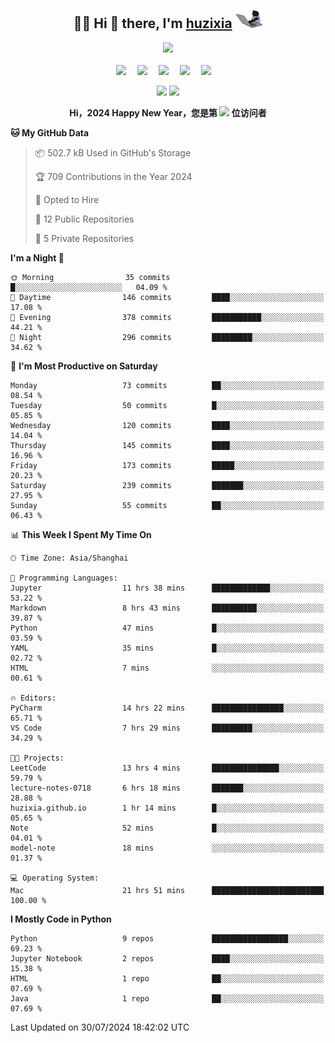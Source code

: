 <div align="center">

## :woman_technologist: Hi 👋 there, I'm [huzixia](https://huzixia.github.io/) <img height="30" src="images/work.gif" />

  <!-- dynamic typing effect 动态打字效果 -->
  <div>
    <a href="https://huzixia.github.io/">
      <img src="https://readme-typing-svg.demolab.com?font=Fira+Code&pause=1000&width=435&lines=console.log(%22Hello%2C%20World%22);胡同学祝您心想事成!&center=true&size=27" />
    </a>
  </div>

  <div>&nbsp;</div>

  <!-- profile logo 个人资料徽标 -->
  <div>
    <a href="https://huzixia.github.io/"><img src="https://img.shields.io/badge/Website-博客-orange" /></a>&emsp;
    <a href="https://www.zhihu.com/people/hu-zi-xia-91"><img src="https://img.shields.io/badge/ZhiHu-知乎-blue" /></a>&emsp;
    <a href="https://twitter.com/zixia80631/"><img src="https://img.shields.io/badge/Twitter-推特-black" /></a>&emsp;
    <a href="https://github.com/HuZixia/Text2Video/assets/38995480/244e64be-3dc4-46bb-8aff-523d8a235a1e"><img src="https://img.shields.io/badge/WeChat-微信-07c160" /></a>&emsp;
    <a href="https://www.cnblogs.com/huzixia"><img src="https://img.shields.io/badge/CnBlog-博客园-yellow" /></a>&emsp;

  </div>

[//]: # (### Github Stats)

 <p>
   <img src="https://github-readme-stats.vercel.app/api?username=HuZixia&rank_icon=github&theme=react&border_color=61dafb&hide_border=true" />
   <img src="https://github-readme-stats.vercel.app/api/top-langs/?username=HuZixia&hide=c%23,powershell,Mathematica,Ruby,Objective-C,Objective-C%2b%2b,Cuda&title_color=61dafb&text_color=ffffff&icon_color=61dafb&bg_color=20232a&langs_count=8&layout=compact&border_color=61dafb&hide_border=true&size_weight=0.5&count_weight=0.5" />
 </p>

</div>

<div align="center"><b>Hi，2024 Happy New Year，您是第 <img src="https://profile-counter.glitch.me/HuZixia/count.svg"></img> 位访问者</b></div>


[//]: # (*   Github Stats)
[//]: # (![Top Langs]&#40;https://github-readme-stats.vercel.app/api/top-langs/?username=HuZixia\&layout=compact&#41;)
[//]: # (![HuZixia's GitHub stats]&#40;https://github-readme-stats.vercel.app/api?username=HuZixia\&rank_icon=github&theme=tokyonight&#41;)


<!--START_SECTION:waka-->
**🐱 My GitHub Data** 

> 📦 502.7 kB Used in GitHub's Storage 
 > 
> 🏆 709 Contributions in the Year 2024
 > 
> 💼 Opted to Hire
 > 
> 📜 12 Public Repositories 
 > 
> 🔑 5 Private Repositories 
 > 
**I'm a Night 🦉** 

```text
🌞 Morning                35 commits          █░░░░░░░░░░░░░░░░░░░░░░░░   04.09 % 
🌆 Daytime                146 commits         ████░░░░░░░░░░░░░░░░░░░░░   17.08 % 
🌃 Evening                378 commits         ███████████░░░░░░░░░░░░░░   44.21 % 
🌙 Night                  296 commits         █████████░░░░░░░░░░░░░░░░   34.62 % 
```
📅 **I'm Most Productive on Saturday** 

```text
Monday                   73 commits          ██░░░░░░░░░░░░░░░░░░░░░░░   08.54 % 
Tuesday                  50 commits          █░░░░░░░░░░░░░░░░░░░░░░░░   05.85 % 
Wednesday                120 commits         ████░░░░░░░░░░░░░░░░░░░░░   14.04 % 
Thursday                 145 commits         ████░░░░░░░░░░░░░░░░░░░░░   16.96 % 
Friday                   173 commits         █████░░░░░░░░░░░░░░░░░░░░   20.23 % 
Saturday                 239 commits         ███████░░░░░░░░░░░░░░░░░░   27.95 % 
Sunday                   55 commits          ██░░░░░░░░░░░░░░░░░░░░░░░   06.43 % 
```


📊 **This Week I Spent My Time On** 

```text
🕑︎ Time Zone: Asia/Shanghai

💬 Programming Languages: 
Jupyter                  11 hrs 38 mins      █████████████░░░░░░░░░░░░   53.22 % 
Markdown                 8 hrs 43 mins       ██████████░░░░░░░░░░░░░░░   39.87 % 
Python                   47 mins             █░░░░░░░░░░░░░░░░░░░░░░░░   03.59 % 
YAML                     35 mins             █░░░░░░░░░░░░░░░░░░░░░░░░   02.72 % 
HTML                     7 mins              ░░░░░░░░░░░░░░░░░░░░░░░░░   00.61 % 

🔥 Editors: 
PyCharm                  14 hrs 22 mins      ████████████████░░░░░░░░░   65.71 % 
VS Code                  7 hrs 29 mins       █████████░░░░░░░░░░░░░░░░   34.29 % 

🐱‍💻 Projects: 
LeetCode                 13 hrs 4 mins       ███████████████░░░░░░░░░░   59.79 % 
lecture-notes-0718       6 hrs 18 mins       ███████░░░░░░░░░░░░░░░░░░   28.88 % 
huzixia.github.io        1 hr 14 mins        █░░░░░░░░░░░░░░░░░░░░░░░░   05.65 % 
Note                     52 mins             █░░░░░░░░░░░░░░░░░░░░░░░░   04.01 % 
model-note               18 mins             ░░░░░░░░░░░░░░░░░░░░░░░░░   01.37 % 

💻 Operating System: 
Mac                      21 hrs 51 mins      █████████████████████████   100.00 % 
```

**I Mostly Code in Python** 

```text
Python                   9 repos             █████████████████░░░░░░░░   69.23 % 
Jupyter Notebook         2 repos             ████░░░░░░░░░░░░░░░░░░░░░   15.38 % 
HTML                     1 repo              ██░░░░░░░░░░░░░░░░░░░░░░░   07.69 % 
Java                     1 repo              ██░░░░░░░░░░░░░░░░░░░░░░░   07.69 % 
```




 Last Updated on 30/07/2024 18:42:02 UTC
<!--END_SECTION:waka-->


<!--
**HuZixia/HuZixia** is a ✨ _special_ ✨ repository because its `README.md` (this file) appears on your GitHub profile.

Here are some ideas to get you started:

- 🔭 I’m currently working on ...
- 🌱 I’m currently learning ...
- 👯 I’m looking to collaborate on ...
- 🤔 I’m looking for help with ...
- 💬 Ask me about ...
- 📫 How to reach me: ...
- 😄 Pronouns: ...
- ⚡ Fun fact: ...
-->
